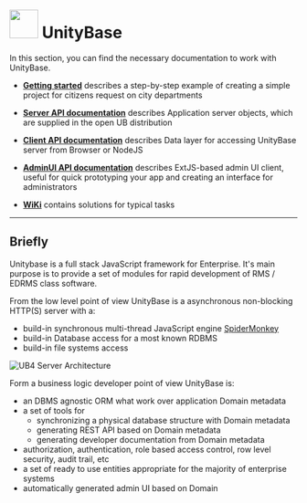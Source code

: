 # <a href="https://unitybase.info/"> <img src="/favicon.ico" height="50"/></a> UnityBase


In this section, you can find the necessary documentation to work with UnityBase. 


- [**Getting started**](../gettingstarted/index.html) describes a step-by-step example of creating a simple project for citizens request on city departments

- [**Server API documentation**](../server-v5/index.html) describes Application server objects, which are supplied in the open UB distribution

- [**Client API documentation**](../ubpub-v5/index.html) describes Data layer for accessing UnityBase server from Browser or NodeJS

- [**AdminUI API documentation**](../adminUI/index.html)  describes ExtJS-based admin UI client, useful for quick prototyping your app and creating an interface for administrators

- [**WiKi**](https://git-pub.intecracy.com/unitybase/ubjs/wikis/home) contains solutions for typical tasks

---
## Briefly
Unitybase is a full stack JavaScript framework for Enterprise. It's main
purpose is to provide a set of modules for rapid development of RMS / EDRMS class software.

From the low level point of view UnityBase is a asynchronous non-blocking HTTP(S) server with a:

 - build-in synchronous multi-thread JavaScript engine [SpiderMonkey](https://developer.mozilla.org/en-US/docs/Mozilla/Projects/SpiderMonkey)
 - build-in Database access for a most known RDBMS
 - build-in file systems access

<img src="img/UB-Server-Architecture-v4.png" alt="UB4 Server Architecture">

Form a business logic developer point of view UnityBase is:
 - an DBMS agnostic ORM what work over application Domain metadata
 - a set of tools for
   - synchronizing a physical database structure with Domain metadata
   - generating REST API based on Domain metadata
   - generating developer documentation from Domain metadata
 - authorization, authentication, role based access control, row level security, audit trail, etc
 - a set of ready to use entities appropriate for the majority of enterprise systems
 - automatically generated admin UI based on Domain
